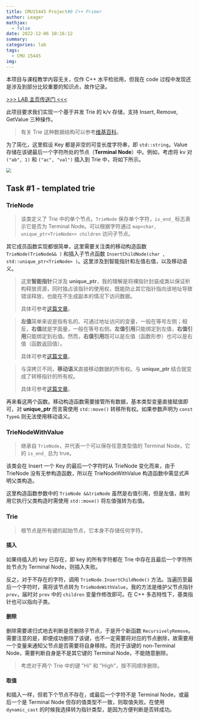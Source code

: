 ```yaml
---
title: CMU15445 Project#0 C++ Primer
author: Leager
mathjax:
  - false
date: 2022-12-06 10:16:12
summary:
categories: lab
tags:
  - CMU 15445
img:
---
```


本项目与课程教学内容无关，仅作 C++ 水平检验用，但我在 code 过程中发现还是涉及到部分比较重要的知识点，故作记录。

[>>> LAB 主页传送门 <<<](https://15445.courses.cs.cmu.edu/fall2022/project0/)

<!--more-->

此项目要求我们实现一个基于并发 Trie 的 k/v 存储，支持 Insert, Remove, GetValue 三种操作。

> 有关 Trie 这种数据结构可以参考[维基百科](https://en.wikipedia.org/wiki/Trie)。

为了简化，这里假设 Key 都是非空的可变长度字符串，即 `std::string`。Value 存储在该键最后一个字符所处的节点（**Terminal Node**）中。例如，考虑将 kv 对 `("ab", 1)` 和 `("ac", "val")` 插入到 Trie 中，将如下所示。

<img src="graph.png" style="zoom: 80%;" />

## Task #1 - templated trie

### TrieNode

> 该类定义了 Trie 中的单个节点。`TrieNode` 保存单个字符，`is_end_` 标志表示它是否为 Terminal Node。可以根据字符通过 `map<char, unique_ptr<TrieNode>> children` 访问子节点。

其它成员函数实现都很简单，这里需要关注类的移动构造函数 `TrieNode(TrieNode&& )` 和插入子节点函数 `InsertChildNode(char , std::unique_ptr<TrieNode> )`。这里涉及到智能指针和左值右值，以及移动语义。

> 这里**智能指针**只涉及 **unique_ptr**，我的理解是将裸指针封装成类以保证析构释放资源，同时独占该指针的使用权，既能防止其它指针指向该地址导致错误释放，也能在不生成副本的情况下访问数据。
>
> 具体可参考[这篇文章](https://xhy3054.github.io/cpp-unique-ptr/)。

> **左值**简单来说是指有名的、可通过地址访问的变量，一般在等号左侧；相反，**右值**就是字面量，一般在等号右侧。**左值引用**只能绑定到左值，**右值引用**只能绑定到右值。然而，**右值引用**既可以是左值（函数形参）也可以是右值（函数返回值）。
>
> 具体可参考[这篇文章](https://zhuanlan.zhihu.com/p/335994370)。

> 与深拷贝不同，**移动语义**直接移动数据的所有权。与 **unique_ptr** 结合就变成了转移指针的所有权。
>
> 具体可参考[这篇文章](https://www.cnblogs.com/zhangyi1357/p/16018810.html)。

再来看这两个函数。移动构造函数需要接管所有数据，基本类型变量直接赋值即可，对 **unique_ptr** 而言需使用 `std::move()` 转移所有权。如果参数声明为 `const Type&` 则无法使用移动语义。

### TrieNodeWithValue

> 继承自 `TrieNode`，并代表一个可以保存任意类型值的 Terminal Node，它的 `is_end_` 总为 true。

该类会在 Insert 一个 Key 的最后一个字符时从 TrieNode 变化而来，由于 TrieNode 没有无参构造函数，所以在 TrieNodeWithValue 构造函数中需显式声明父类构造。

这里构造函数参数中的 `TrieNode &&trieNode` 虽然是右值引用，但是左值，故利用它执行父类构造时需使用 `std::move()` 将左值强转为右值。

### Trie

> 根节点是所有键的起始节点，它本身不存储任何字符。

#### 插入

如果待插入的 key 已存在，即 key 的所有字符都在 Trie 中存在且最后一个字符所处节点为 Terminal Node，则插入失败。

反之，对于不存在的字符，调用 `TrieNode.InsertChildNode()` 方法。当遍历至最后一个字符时，需将该节点转为 `TrieNodeWithValue`，我的方法是维护父节点指针 `prev`，届时对 `prev` 中的 `children` 变量作修改即可。在 C++ 多态特性下，基类指针也可以指向子类。

#### 删除

删除需要递归式地去判断是否删除子节点，于是开个新函数 `RecursivelyRemove`。需要注意的是，即便成功删除了该键，也不一定需要将对应的节点删除，故需要用一个变量来通知父节点是否需要将自身移除。而对于该键的 non-Terminal Node，需要判断自身是不是其它键的 Terminal Node，不能随意删除。

> 考虑对于两个 Trie 中的键 "Hi" 和 "High"，按不同顺序删除。

#### 取值

和插入一样，但若下个节点不存在，或最后一个字符不是 Terminal Node，或最后一个是 Terminal Node 但存的值类型不一致，则取值失败。在使用 `dynamic_cast` 的时候我选择转为指针类型，是因为方便判断是否转成功。

